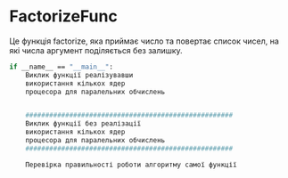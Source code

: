 # FactorizeFunc

Це функція factorize, яка приймає число та повертає список чисел, на які числа аргумент поділяється без залишку.

```bash
if __name__ == "__main__":
    Виклик функції реалізувавши 
    використання кількох ядер 
    процесора для паралельних обчислень


    ####################################################
    Виклик функції без реалізації
    використання кількох ядер 
    процесора для паралельних обчислень
    ####################################################

    Перевірка правильності роботи алгоритму самої функції
```
